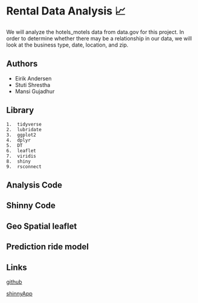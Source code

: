 
# Rental Data Analysis 📈

We will analyze the hotels_motels data from data.gov for this project. In order to determine whether there may be a relationship in our data, we will look at the business type, date, location, and zip.
 


## Authors

- Eirik Andersen
- Stuti Shrestha
- Mansi Gujadhur




## Library
    1.  tidyverse
    2.  lubridate
    3.  ggplot2
    4.  dplyr
    5.  DT
    6.  leaflet
    7.  viridis
    8.  shiny
    9.  rsconnect


## Analysis Code



## Shinny Code

    
## Geo Spatial leaflet

## Prediction ride model
       
## Links

[github](https://github.com/ehando/final_project)

[shinnyApp](https://stutishrestha21.shinyapps.io/ShinnyUber/)



